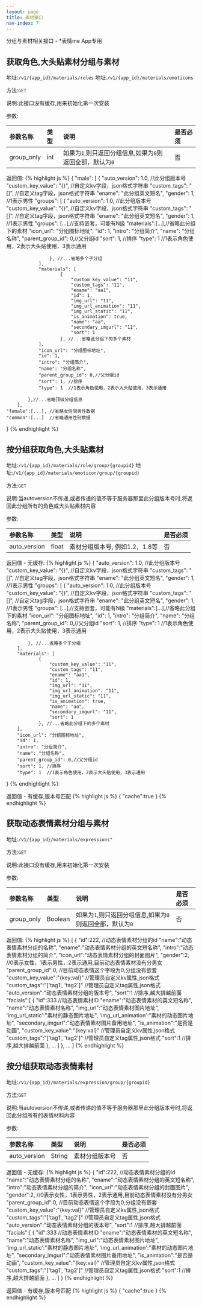 ```yaml
---
layout: page
title: 素材接口
nav-index: 7
---
```


分组与素材相关接口 - *表情me App专用

获取角色,大头贴素材分组与素材
----------------

地址:`/v1/{app_id}/materials/roles`
地址:`/v1/{app_id}/materials/emoticons`

方法:`GET`

说明:此接口没有缓存,用来初始化第一次安装

参数:

| 参数名称        |类型    |说明                              |是否必须|
|:------------- |:-------|:--------------------------------|:-----|
| group_only    |int |如果为`1`,则只返回分组信息,如果为`0`则返回全部，默认为`0`   |否 |

返回值:
{% highlight js %}
{
        "male": [
            {
                "auto_version": 1.0, //此分组版本号
                "custom_key_value": "{}", //自定义kv字段，json格式字符串
                "custom_tags": "[]", //自定义tag字段，json格式字符串
                "ename": "此分组英文短名",
                "gender": 1, //1表示男性
                "groups": [
                    {
                        "auto_version": 1.0, //此分组版本号
                        "custom_key_value": "{}", //自定义kv字段，json格式字符串
                        "custom_tags": "[]", //自定义tag字段，json格式字符串
                        "ename": "此分组英文短名",
                        "gender": 1, //1表示男性
                        "groups": [...],//支持嵌套，可能有N级
                        "materials":[...],//省略此分组下的素材
                        "icon_url": "分组图标地址",
                        "id": 1,
                        "intro": "分组简介",
                        "name": "分组名称",
                        "parent_group_id": 0,//父分组id
                        "sort": 1, //排序
                        "type": 1  //1表示角色使用，2表示大头贴使用，3表示通用

                    }, //...省略多个子分组
                ],
                "materials": [
                        {
                            "custom_key_value": "11",
                            "custom_tags": "11",
                            "ename": "aa1",
                            "id": 1,
                            "img_url": "11",
                            "img_url_animation": "11",
                            "img_url_static": "11",
                            "is_animation": true,
                            "name": "aa",
                            "secondary_imgurl": "11",
                            "sort": 1
                        }, //...省略此分组下的多个素材
                ],
                "icon_url": "分组图标地址",
                "id": 1,
                "intro": "分组简介",
                "name": "分组名称",
                "parent_group_id": 0,//父分组id
                "sort": 1, //排序
                "type": 1  //1表示角色使用，2表示大头贴使用，3表示通用

            },//...省略顶级分组信息
        ],
    "female":[...], //省略女性同男性数据
    "common":[...]  //省略通用性别数据
}
{% endhighlight %}

按分组获取角色,大头贴素材
----------------

地址:`/v1/{app_id}/materials/role/group/{groupid}`
地址:`/v1/{app_id}/materials/emoticon/group/{groupid}`

方法:`GET`

说明:当autoversion不传递,或者传递的值不等于服务器那里此分组版本号时,将返回此分组所有的角色或大头贴素材内容

参数:

| 参数名称        |类型    |说明                              |是否必须|
|:------------- |:-------|:--------------------------------|:-----|
| auto_version   |float  |素材分组版本号, 例如1.2，1.8等       |否 |

返回值 - 无缓存:
{% highlight js %}
{
        "auto_version": 1.0, //此分组版本号
        "custom_key_value": "{}", //自定义kv字段，json格式字符串
        "custom_tags": "[]", //自定义tag字段，json格式字符串
        "ename": "此分组英文短名",
        "gender": 1, //1表示男性
        "groups": [
            {
                "auto_version": 1.0, //此分组版本号
                "custom_key_value": "{}", //自定义kv字段，json格式字符串
                "custom_tags": "[]", //自定义tag字段，json格式字符串
                "ename": "此分组英文短名",
                "gender": 1, //1表示男性
                "groups": [...],//支持嵌套，可能有N级
                "materials":[...],//省略此分组下的素材
                "icon_url": "分组图标地址",
                "id": 1,
                "intro": "分组简介",
                "name": "分组名称",
                "parent_group_id": 0,//父分组id
                "sort": 1, //排序
                "type": 1  //1表示角色使用，2表示大头贴使用，3表示通用

            }, //...省略多个子分组
        ],
        "materials": [
                {
                    "custom_key_value": "11",
                    "custom_tags": "11",
                    "ename": "aa1",
                    "id": 1,
                    "img_url": "11",
                    "img_url_animation": "11",
                    "img_url_static": "11",
                    "is_animation": true,
                    "name": "aa",
                    "secondary_imgurl": "11",
                    "sort": 1
                }, //...省略此分组下的多个素材
        ],
        "icon_url": "分组图标地址",
        "id": 1,
        "intro": "分组简介",
        "name": "分组名称",
        "parent_group_id": 0,//父分组id
        "sort": 1, //排序
        "type": 1  //1表示角色使用，2表示大头贴使用，3表示通用
}
{% endhighlight %}

返回值 - 有缓存,版本号匹配
{% highlight js %}
{
    "cache":true
}
{% endhighlight %}

获取动态表情素材分组与素材
----------------

地址:`/v1/{app_id}/materials/expressions"`

方法:`GET`

说明:此接口没有缓存,用来初始化第一次安装

参数:

| 参数名称        |类型    |说明                              |是否必须|
|:------------- |:-------|:--------------------------------|:-----|
| group_only    |Boolean |如果为`1`,则只返回分组信息,如果为`0`则返回全部，默认为`0`   |否 |

返回值:
{% highlight js %}
[
    {
        "id":222, //动态表情素材分组的id
        "name":"动态表情素材分组的名称",
        "ename":"动态表情素材分组的英文短名称",
        "intro":"动态表情素材分组的简介",
        "icon_url":"动态表情素材分组的封面图片",
        "gender":2, //0表示女性，1表示男性，2表示通用,目前动态表情素材没有分男女
        "parent_group_id":0, //目前动态表情这个字段为0,分组没有嵌套
        "custom_key_value":"{key:val}" //管理员自定义kv属性,json格式
        "custom_tags":"['tag1', 'tag2']" //管理员自定义tag属性,json格式
        "auto_version":"动态表情素材分组的版本号",
        "sort":1 //排序,越大排越前面
        "facials":[
            {
                "id":333 //动态表情素材ID
                "ename":"动态表情素材的英文短名称",
                "name":"动态表情素材名称",
                "img_url":"动态表情素材图片地址",
                'img_url_static':"素材的静态图片地址",
                'img_url_animation':"素材的动态图片地址",
                "secondary_imgurl":"动态表情素材图片备用地址",
                "is_animation":"是否是动画",
                "custom_key_value":"{key:val}" //管理员自定义kv属性,json格式
                "custom_tags":"['tag1', 'tag2']" //管理员自定义tag属性,json格式
                "sort":1 //排序,越大排越前面
            }, ...
        ]
    }, ...
]
{% endhighlight %}

按分组获取动态表情素材
----------------

地址:`/v1/{app_id}/materials/expression/group/{groupid}`

方法:`GET`

说明:当autoversion不传递,或者传递的值不等于服务器那里此分组版本号时,将返回此分组所有的表情材料内容

参数:

| 参数名称        |类型    |说明                              |是否必须|
|:------------- |:-------|:--------------------------------|:-----|
| auto_version   |String  |素材分组版本号                          |否 |


返回值 - 无缓存:
{% highlight js %}
{
        "id":222, //动态表情素材分组的id
        "name":"动态表情素材分组的名称",
        "ename":"动态表情素材分组的英文短名称",
        "intro":"动态表情素材分组的简介",
        "icon_url":"动态表情素材分组的封面图片",
        "gender":2, //0表示女性，1表示男性，2表示通用,目前动态表情素材没有分男女
        "parent_group_id":0, //目前动态表情这个字段为0,分组没有嵌套
        "custom_key_value":"{key:val}" //管理员自定义kv属性,json格式
        "custom_tags":"['tag1', 'tag2']" //管理员自定义tag属性,json格式
        "auto_version":"动态表情素材分组的版本号",
        "sort":1 //排序,越大排越前面
        "facials":[
            {
                "id":333 //动态表情素材ID
                "ename":"动态表情素材的英文短名称",
                "name":"动态表情素材名称",
                "img_url":"动态表情素材图片地址",
                'img_url_static':"素材的静态图片地址",
                'img_url_animation':"素材的动态图片地址",
                "secondary_imgurl":"动态表情素材图片备用地址",
                "is_animation":"是否是动画",
                "custom_key_value":"{key:val}" //管理员自定义kv属性,json格式
                "custom_tags":"['tag1', 'tag2']" //管理员自定义tag属性,json格式
                "sort":1 //排序,越大排越前面
            }, ...
        ]
    }
{% endhighlight %}

返回值 - 有缓存,版本号匹配
{% highlight js %}
{
    "cache":true
}
{% endhighlight %}